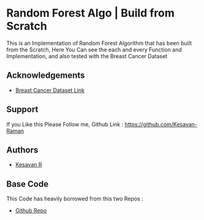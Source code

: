 
# Random Forest Algo | Build from Scratch

This is an Implementation of Random Forest Algorithm that has been built from the Scratch, Here You Can see the each and every Function and Implementation, and also tested with the Breast Cancer Dataset


## Acknowledgements

 - [Breast Cancer Dataset Link](https://www.kaggle.com/uciml/breast-cancer-wisconsin-data)

## Support

If you Like this Please Follow me, Github Link : https://github.com/Kesavan-Raman

  
## Authors

- [Kesavan R](github.com/Kesavan-Raman)

  
## Base Code

This Code has heavily borrowed from this two Repos :

- [Github Repo](https://github.com/SebastianMantey/Random-Forest-from-Scratch)

  
